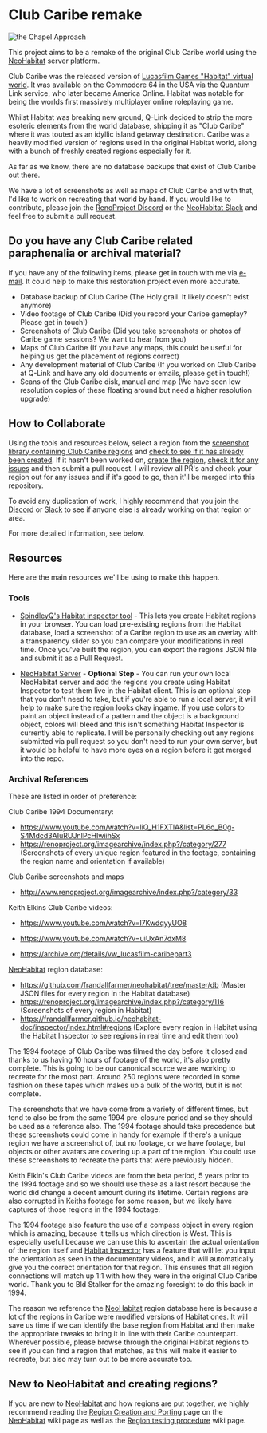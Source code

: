 # Club Caribe remake

![the Chapel Approach](https://github.com/StuBlad/clubcaribe/assets/25211663/232b02f9-bf97-400a-8574-5c18a252addd)

This project aims to be a remake of the original Club Caribe world using the [NeoHabitat](http://www.neohabitat.org) server platform.

Club Caribe was the released version of [Lucasfilm Games "Habitat" virtual world](https://en.wikipedia.org/wiki/Habitat_(video_game)). It was available on the Commodore 64 in the USA via the Quantum Link service, who later became America Online. Habitat was notable for being the worlds first massively multiplayer online roleplaying game.

Whilst Habitat was breaking new ground, Q-Link decided to strip the more esoteric elements from the world database, shipping it as "Club Caribe" where it was touted as an idyllic island getaway destination. Caribe was a heavily modified version of regions used in the original Habitat world, along with a bunch of freshly created regions especially for it.

As far as we know, there are no database backups that exist of Club Caribe out there.

We have a lot of screenshots as well as maps of Club Caribe and with that, I'd like to work on recreating that world by hand. If you would like to contribute, please join the [RenoProject Discord](https://discord.gg/xagN9ay3pB) or the [NeoHabitat Slack](https://join.slack.com/t/neohabitat/shared_invite/zt-29umovwqu-R7KT2d4qQ3HhwHDZ3TMNew) and feel free to submit a pull request.

## Do you have any Club Caribe related paraphenalia or archival material?
If you have any of the following items, please get in touch with me via [e-mail](mailto:stuart@renoproject.org). It could help to make this restoration project even more accurate.
* Database backup of Club Caribe (The Holy grail. It likely doesn't exist anymore)
* Video footage of Club Caribe (Did you record your Caribe gameplay? Please get in touch!)
* Screenshots of Club Caribe (Did you take screenshots or photos of Caribe game sessions? We want to hear from you)
* Maps of Club Caribe (If you have any maps, this could be useful for helping us get the placement of regions correct)
* Any development material of Club Caribe (If you worked on Club Caribe at Q-Link and have any old documents or emails, please get in touch!)
* Scans of the Club Caribe disk, manual and map (We have seen low resolution copies of these floating around but need a higher resolution upgrade)

## How to Collaborate
Using the tools and resources below, select a region from the [screenshot library containing Club Caribe regions](https://renoproject.org/imagearchive/index.php?/category/277) and [check to see if it has already been created](https://github.com/StuBlad/clubcaribe/tree/master/db). If it hasn't been worked on, [create the region](https://frandallfarmer.github.io/neohabitat-doc/inspector/edit.html), [check it for any issues](https://github.com/frandallfarmer/neohabitat/wiki/Region-testing-procedure) and then submit a pull request. I will review all PR's and check your region out for any issues and if it's good to go, then it'll be merged into this repository.

To avoid any duplication of work, I highly recommend that you join the [Discord](https://discord.gg/xagN9ay3pB) or [Slack](https://join.slack.com/t/neohabitat/shared_invite/zt-29umovwqu-R7KT2d4qQ3HhwHDZ3TMNew) to see if anyone else is already working on that region or area.

For more detailed information, see below.

## Resources
Here are the main resources we'll be using to make this happen.

### Tools
* [SpindleyQ's Habitat inspector tool](https://frandallfarmer.github.io/neohabitat-doc/inspector/edit.html) - This lets you create Habitat regions in your browser. You can load pre-existing regions from the Habitat database, load a screenshot of a Caribe region to use as an overlay with a transparency slider so you can compare your modifications in real time. Once you've built the region, you can export the regions JSON file and submit it as a Pull Request.

* [NeoHabitat Server](https://github.com/frandallfarmer/neohabitat) - **Optional Step** - You can run your own local NeoHabitat server and add the regions you create using Habitat Inspector to test them live in the Habitat client. This is an optional step that you don't need to take, but if you're able to run a local server, it will help to make sure the region looks okay ingame. If you use colors to paint an object instead of a pattern and the object is a background object, colors will bleed and this isn't something Habitat Inspector is currently able to replicate. I will be personally checking out any regions submitted via pull request so you don't need to run your own server, but it would be helpful to have more eyes on a region before it get merged into the repo.

### Archival References
These are listed in order of preference:

Club Caribe 1994 Documentary:
* https://www.youtube.com/watch?v=liQ_H1FXTlA&list=PL6o_B0g-S4Mdcd3AIuRUJnIPcHIwiihSx
* https://renoproject.org/imagearchive/index.php?/category/277 (Screenshots of every unique region featured in the footage, containing the region name and orientation if available)

Club Caribe screenshots and maps
* http://www.renoproject.org/imagearchive/index.php?/category/33

Keith Elkins Club Caribe videos:
* https://www.youtube.com/watch?v=l7KwdqyyUO8

* https://www.youtube.com/watch?v=uiUxAn7dxM8

* https://archive.org/details/vw_lucasfilm-caribepart3

[NeoHabitat](http://www.neohabitat.org) region database:
* https://github.com/frandallfarmer/neohabitat/tree/master/db (Master JSON files for every region in the Habitat database)
* https://renoproject.org/imagearchive/index.php?/category/116 (Screenshots of every region in Habitat)
* https://frandallfarmer.github.io/neohabitat-doc/inspector/index.html#regions (Explore every region in Habitat using the Habitat Inspector to see regions in real time and edit them too)

The 1994 footage of Club Caribe was filmed the day before it closed and thanks to us having 10 hours of footage of the world, it's also pretty complete. This is going to be our canonical source we are working to recreate for the most part. Around 250 regions were recorded in some fashion on these tapes which makes up a bulk of the world, but it is not complete.

The screenshots that we have come from a variety of different times, but tend to also be from the same 1994 pre-closure period and so they should be used as a reference also. The 1994 footage should take precedence but these screenshots could come in handy for example if there's a unique region we have a screenshot of, but no footage, or we have footage, but objects or other avatars are covering up a part of the region. You could use these screenshots to recreate the parts that were previously hidden.

Keith Elkin's Club Caribe videos are from the beta period, 5 years prior to the 1994 footage and so we should use these as a last resort because the world did change a decent amount during its lifetime. Certain regions are also corrupted in Keiths footage for some reason, but we likely have captures of those regions in the 1994 footage.

The 1994 footage also feature the use of a compass object in every region which is amazing, because it tells us which direction is West. This is especially useful because we can use this to ascertain the actual orientation of the region itself and [Habitat Inspector](https://frandallfarmer.github.io/neohabitat-doc/inspector/edit.html) has a feature that will let you input the orientation as seen in the documentary videos, and it will automatically give you the correct orientation for that region. This ensures that all region connections will match up 1:1 with how they were in the original Club Caribe world. Thank you to Bld Stalker for the amazing foresight to do this back in 1994.

The reason we reference the [NeoHabitat](http://www.neohabitat.org) region database here is because a lot of the regions in Caribe were modified versions of Habitat ones. It will save us time if we can identify the base region from Habitat and then make the appropriate tweaks to bring it in line with their Caribe counterpart. Wherever possible, please browse through the original Habitat regions to see if you can find a region that matches, as this will make it easier to recreate, but also may turn out to be more accurate too.

## New to NeoHabitat and creating regions?

If you are new to [NeoHabitat](http://www.neohabitat.org) and how regions are put together, we highly recommend reading the [Region Creation and Porting](https://github.com/frandallfarmer/neohabitat/wiki/Region-Creation-and-Porting) page on the [NeoHabitat](http://www.neohabitat.org) wiki page as well as the [Region testing procedure](https://github.com/frandallfarmer/neohabitat/wiki/Region-testing-procedure) wiki page.
